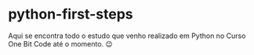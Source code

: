 # python-first-steps

Aqui se encontra todo o estudo que venho realizado em Python no Curso One Bit Code até o momento. 😉
